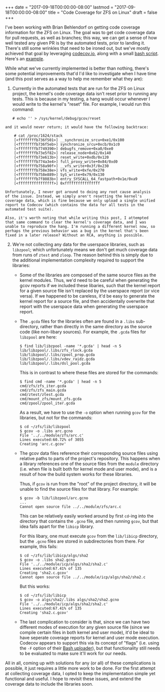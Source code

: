 +++
date = "2017-09-18T00:00:00-08:00"
lastmod = "2017-09-18T00:00:00-08:00"
title = "Code Coverage for ZFS on Linux"
draft = false
+++

I've been working with Brian Behlendorf on getting code coverage
information for the ZFS on Linux. The goal was to get code coverage data
for pull requests, as well as branches; this way, we can get a sense of
how well tested any given PR is by the automated tests, prior to landing
it. There's still some wrinkles that need to be ironed out, but we've
mostly achieved that goal by leveraging [codecov.io][codecov], along
with a small [bash script][script]. Here's an [example][example].

While what we've currently implemented is better than nothing, there's
some potential improvements that'd I'd like to investigate when I have
time (and this post serves as a way to help me remember what they are):

  1. Currently in the automated tests that are run for the ZFS on Linux
     project, the kernel's code coverage data isn't reset prior to
     running any tests. This is because in my testing, a hang would
     occur whenever I would write to the kernel's "reset" file. For
     example, I would run this command:

         # echo '' > /sys/kernel/debug/gcov/reset

    and it would never return; it would have the following backtrace:

        # cat /proc/1624/stack
        [<ffffffffb736f501>] __synchronize_srcu+0xe1/0x100
        [<ffffffffb736f5eb>] synchronize_srcu+0xcb/0x1c0
        [<ffffffffb7749390>] debugfs_remove+0xa0/0xe0
        [<ffffffffb73e5f82>] release_node+0x62/0x140
        [<ffffffffb73e613b>] reset_write+0xdb/0x120
        [<ffffffffb774a3e4>] full_proxy_write+0x84/0xd0
        [<ffffffffb758a90f>] __vfs_write+0x3f/0x230
        [<ffffffffb758e38e>] vfs_write+0xfe/0x270
        [<ffffffffb758e889>] SyS_write+0x79/0x130
        [<ffffffffb7f8083b>] entry_SYSCALL_64_fastpath+0x1e/0xa9
        [<ffffffffffffffff>] 0xffffffffffffffff

    Unfortunately, I never got around to doing any root cause analysis
    of the issue. Instead, we simply aren't resetting the kernel's
    coverage data, which is fine because we only upload a single unified
    report to Codecov (which contains the data for all tests in the
    automated test suite).

    Also, it's worth noting that while writing this post, I attempted
    that same command to clear the kernel's coverage data, and I was
    unable to reproduce the hang. I'm running a different kernel now, so
    perhaps the previous behavior was a bug in the kernel that's been
    fixed in a later release? Without an RCA, anything is possible.

  2. We're not collecting any data for the userspace libraries, such as
     `libzpool`; which unfortunately means we don't get much coverage
     data from runs of `ztest` and `zloop`. The reason behind this is
     simply due to the additional implementation complexity required to
     support the libraries:

       - Some of the libraries are composed of the same source files as
         the kernel modules. Thus, we'd need to be careful when
         generating the gcov reports if we included these libaries, such
         that the kernel report for a given source file isn't replaced
         by the userspace report (or vice versa). If we happened to be
         careless, it'd be easy to generate the kernel report for a
         source file, and then accidentally overwrite that report with
         the userspace data when generating the userspace report.

       - The `.gcda` files for the libraries often are found in a
         `.libs` sub-directory, rather than directly in the same
         directory as the source code (like non-libary sources). For
         example, the `.gcda` files for `libzpool` are here:

             $ find lib/libzpool -name '*.gcda' | head -n 5
             lib/libzpool/.libs/zfs_rlock.gcda
             lib/libzpool/.libs/zpool_prop.gcda
             lib/libzpool/.libs/vdev_raidz.gcda
             lib/libzpool/.libs/dsl_pool.gcda

         This is in contrast to where these files are stored for the
         commands:

             $ find cmd -name '*.gcda' | head -n 5
             cmd/zfs/zfs_iter.gcda
             cmd/zfs/zfs_main.gcda
             cmd/ztest/ztest.gcda
             cmd/mount_zfs/mount_zfs.gcda
             cmd/zpool/zpool_iter.gcda

         As a result, we have to use the `-o` option when running `gcov`
         for the libraries, but not for the commands:

             $ cd ~/zfs/lib/libzpool
             $ gcov -o .libs arc.gcno
             File '../../module/zfs/arc.c'
             Lines executed:60.72% of 3055
             Creating 'arc.c.gcov'

       - The gcov data files reference their corresponding source files
         using relative paths to parts of the project's repository. This
         happens when a library references one of the source files from
         the `module` directory (i.e. when file is built both for kernel
         mode and user mode), and is a result of how the build system
         works for these libraries.

         Thus, if `gcov` is run from the "root" of the project
         directory, it will be unable to find the source files for that
         library. For example:

             $ gcov -b lib/libzpool/arc.gcno
             ...
             Cannot open source file ../../module/zfs/arc.c

         This can be relatively easily worked around by first `cd`-ing
         into the directory that contains the `.gcno` file, and then
         running `gcov`, but that idea falls apart for the `libicp`
         library.

         For this libary, one must execute `gcov` from the `lib/libicp`
         directory, but the `.gcno` files are stored in subdirectories
         from there. For example, this fails:

             $ cd ~/zfs/lib/libicp/algs/sha2
             $ gcov -o .libs sha2.gcno
             File '../../module/icp/algs/sha2/sha2.c'
             Lines executed:67.41% of 135
             Creating 'sha2.c.gcov'
             Cannot open source file ../../module/icp/algs/sha2/sha2.c

         But this works:

             $ cd ~/zfs/lib/libicp
             $ gcov -o algs/sha2/.libs algs/sha2/sha2.gcno
             File '../../module/icp/algs/sha2/sha2.c'
             Lines executed:67.41% of 135
             Creating 'sha2.c.gcov'

       - The last complication to consider is that, since we can have
         two different modes of execution for any given source file
         (since we compile certain files in both kernel and user mode),
         it'd be ideal to have seperate coverage reports for kernel and
         user mode execution. Codecov appears to support this via its
         concept of "flags" (i.e. using the `-F` option of their [Bash
         uploader][uploader]), but that functionality still needs to be
         evaluated to make sure it'll work for our needs.

All in all, coming up with solutions for any (or all) of these
complications is possible, it just requires a little more work to be
done. For the first attempt at collecting coverage data, I opted to keep
the implementation simple yet functional and useful. I hope to revisit
these issues, and extend the coverage data to include the libraries
soon.

[codecov]: https://codecov.io/
[script]: https://github.com/zfsonlinux/zfs-buildbot/blob/master/scripts/bb-test-cleanup.sh
[example]: https://codecov.io/gh/zfsonlinux/zfs/pull/6566/diff
[uploader]: https://docs.codecov.io/v4.3.6/docs/about-the-codecov-bash-uploader
